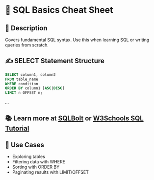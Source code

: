 # 🧠 SQL Basics Cheat Sheet

## 📌 Description
Covers fundamental SQL syntax. Use this when learning SQL or writing queries from scratch.

## ✍️ SELECT Statement Structure
```sql
SELECT column1, column2
FROM table_name
WHERE condition
ORDER BY column1 [ASC|DESC]
LIMIT n OFFSET m;
```

...

📚 Learn more at [SQLBolt](https://sqlbolt.com) or [W3Schools SQL Tutorial](https://www.w3schools.com/sql/)
---

## 📌 Use Cases
- Exploring tables
- Filtering data with WHERE
- Sorting with ORDER BY
- Paginating results with LIMIT/OFFSET
